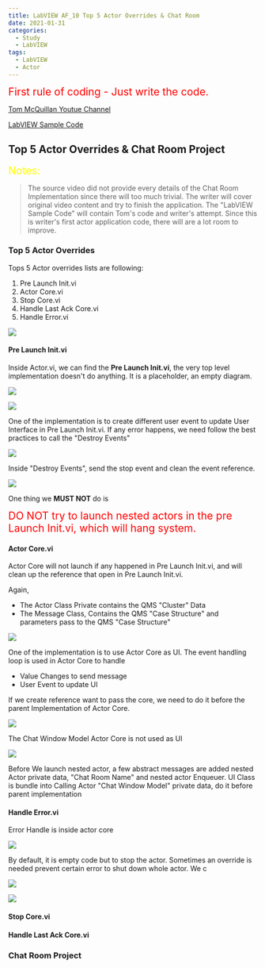 ```yaml
---
title: LabVIEW AF_10 Top 5 Actor Overrides & Chat Room
date: 2021-01-31
categories:
  - Study
  - LabVIEW
tags:
  - LabVIEW
  - Actor
---
```

<span style="color:red">
<span style="font-size: 150%">
First rule of coding - Just write the code.
</span>
</span>

[Tom McQuillan Youtue Channel](https://www.youtube.com/watch?v=2k3ZDwJolbA&list=PLmF-6jvwRvVNFzBjzh4bQDjFbv6lShcth)

[LabVIEW Sample Code](https://github.com/laserengineer/LabVIEW-Study.git)

## Top 5 Actor Overrides & Chat Room Project

<span style="color:yellow">
<span style="font-size: 150%">
Notes:
</span>
</span>

>The source video did not provide every details of the Chat Room Implementation since there will too much trivial. The writer will cover original video content and try to finish the application. The "LabVIEW Sample Code" will contain Tom's code and writer's attempt. Since this is writer's first actor application code, there will are a lot room to improve.


### Top 5 Actor Overrides

Tops 5 Actor overrides lists are following:

1. Pre Launch Init.vi
2. Actor Core.vi
3. Stop Core.vi
4. Handle Last Ack Core.vi
5. Handle Error.vi


<p align="Left"> <img src="/assets/images/LabVIEW Actor Framework/10/Top5 Overrides.png"> </p>

#### Pre Launch Init.vi

Inside Actor.vi, we can find the **Pre Launch Init.vi**, the very top level implementation doesn't do anything. It is a placeholder, an empty diagram.   

<p align="Left"> <img src="/assets/images/LabVIEW Actor Framework/10/Pre Launch Init.png"> </p>

<p align="Left"> <img src="/assets/images/LabVIEW Actor Framework/10/Pre Launch Init2.png"> </p>

One of the implementation is to create different user event to update User Interface in Pre Launch Init.vi. If any error happens, we need follow the best practices to call the "Destroy Events"

<p align="Left"> <img src="/assets/images/LabVIEW Actor Framework/10/Pre Launch Init3.png"> </p>

Inside "Destroy Events", send the stop event and clean the event reference.

<p align="Left"> <img src="/assets/images/LabVIEW Actor Framework/10/Pre Launch Init4.png"> </p>

One thing we **MUST NOT** do is

<span style="color:red">
<span style="font-size: 150%">
DO NOT try to launch nested actors in the pre Launch Init.vi, which will hang system.
</span>
</span>

#### Actor Core.vi

Actor Core will not launch if any happened in Pre Launch Init.vi, and will clean up the reference that open in Pre Launch Init.vi.

Again,
* The Actor Class Private contains the QMS "Cluster" Data
* The Message Class, Contains the QMS "Case Structure" and parameters pass to the QMS "Case Structure"

<p align="Left"> <img src="/assets/images/LabVIEW Actor Framework/10/Actor Core.png"> </p>

One of the implementation is to use Actor Core as UI.
The event handling loop is used in Actor Core to handle
* Value Changes to send message
* User Event to update UI

If we create reference want to pass the core, we need to do it before the parent Implementation of Actor Core.

<p align="Left"> <img src="/assets/images/LabVIEW Actor Framework/10/Actor Core2.png"> </p>

The Chat Window Model Actor Core is not used as UI
<p align="Left"> <img src="/assets/images/LabVIEW Actor Framework/10/Actor Core3.png"> </p>

Before We launch nested actor, a few abstract messages are added nested Actor private data, "Chat Room Name" and nested actor Enqueuer.
UI Class is bundle into Calling Actor "Chat Window Model" private data, do it before parent implementation

#### Handle Error.vi

Error Handle is inside actor core
 <p align="Left"> <img src="/assets/images/LabVIEW Actor Framework/10/Error Handle.png"> </p>

By default, it is empty code but to stop the actor. Sometimes an override is needed prevent certain error to shut down whole actor. We c

<p align="Left"> <img src="/assets/images/LabVIEW Actor Framework/10/Error Handle2.png"> </p>

<p align="Left"> <img src="/assets/images/LabVIEW Actor Framework/10/Error Handle3.png"> </p>

#### Stop Core.vi

#### Handle Last Ack Core.vi



### Chat Room Project
